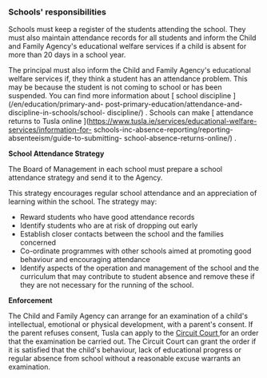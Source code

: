 ###  Schools' responsibilities

Schools must keep a register of the students attending the school. They must
also maintain attendance records for all students and inform the Child and
Family Agency's educational welfare services if a child is absent for more
than 20 days in a school year.

The principal must also inform the Child and Family Agency's educational
welfare services if, they think a student has an attendance problem. This may
be because the student is not coming to school or has been suspended. You can
find more information about [ school discipline ](/en/education/primary-and-
post-primary-education/attendance-and-discipline-in-schools/school-
discipline/) . Schools can make [ attendance returns to Tusla online
](https://www.tusla.ie/services/educational-welfare-services/information-for-
schools-inc-absence-reporting/reporting-absenteeism/guide-to-submitting-
school-absence-returns-online/) .

**School Attendance Strategy**

The Board of Management in each school must prepare a school attendance
strategy and send it to the Agency.

This strategy encourages regular school attendance and an appreciation of
learning within the school. The strategy may:

  * Reward students who have good attendance records 
  * Identify students who are at risk of dropping out early 
  * Establish closer contacts between the school and the families concerned 
  * Co-ordinate programmes with other schools aimed at promoting good behaviour and encouraging attendance 
  * Identify aspects of the operation and management of the school and the curriculum that may contribute to student absence and remove these if they are not necessary for the running of the school. 

**Enforcement**

The Child and Family Agency can arrange for an examination of a child's
intellectual, emotional or physical development, with a parent's consent. If
the parent refuses consent, Tusla can apply to the [ Circuit Court
](/en/justice/courts-system/circuit-court/) for an order that the examination
be carried out. The Circuit Court can grant the order if it is satisfied that
the child's behaviour, lack of educational progress or regular absence from
school without a reasonable excuse warrants an examination.
